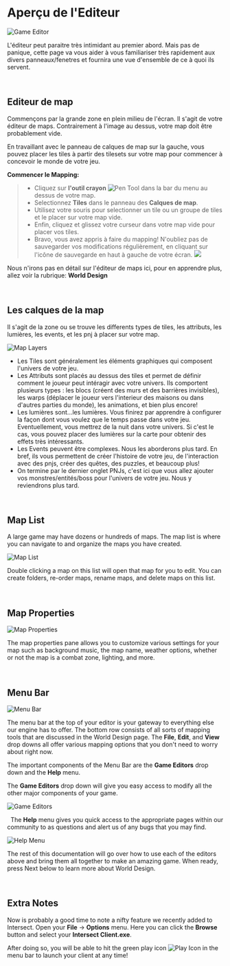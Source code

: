 # Aperçu de l'Editeur
![Game Editor](https://www.ascensiongamedev.com/resources/filehost/c399bc35aad37d828ddda1986538e7bd.png)

L'éditeur peut paraitre très intimidant au premier abord. Mais pas de panique, cette page va vous aider à vous familiariser très rapidement aux divers panneaux/fenetres et  fournira une vue d'ensemble de ce à quoi ils servent. 

&nbsp;

Editeur de map
---------------------------
Commençons par la grande zone en plein milieu de l'écran. Il s'agit de votre éditeur de maps. Contrairement à l'image au dessus, votre map doit être probablement vide.

En travaillant avec le panneau de calques de map sur la gauche, vous pouvez placer les tiles à partir des tilesets sur votre map pour commencer à concevoir le monde de votre jeu.

**Commencer le Mapping:**
>- Cliquez sur **l'outil crayon** ![Pen Tool](https://www.ascensiongamedev.com/resources/filehost/a20847da4a43f52234ccda97b1125a88.png) dans la bar du menu au dessus de votre map.
>- Selectionnez **Tiles** dans le panneau des **Calques de map**.
>- Utilisez votre souris pour selectionner un tile ou un groupe de tiles et le placer sur votre map vide. <a href="http://www.ascensiongamedev.com/resources/filehost/03856cde2da1c67f07b0123b90b6b0dc.gif" data-lity><i class="fa fa-play-circle"></i></a>
>- Enfin, cliquez et glissez votre curseur dans votre map vide pour placer vos tiles. <a href="http://www.ascensiongamedev.com/resources/filehost/03856cde2da1c67f07b0123b90b6b0dc.gif" data-lity><i class="fa fa-play-circle"></i></a>
>- Bravo, vous avez appris à faire du mapping! N'oubliez pas de sauvegarder vos modifications régulièrement, en cliquant sur l'icône de sauvegarde en haut à gauche de votre écran. ![](https://www.ascensiongamedev.com/resources/filehost/7f974a7fc91ef6666e3211c8622fe088.png)


Nous n'irons pas en détail sur l'éditeur de maps ici, pour en apprendre plus, allez voir la rubrique: **World Design**

&nbsp;

Les calques de la map
---------------------------
Il s'agit de la zone ou se trouve les differents types de tiles, les attributs, les lumières, les events, et les pnj à placer sur votre map.

![Map Layers](https://www.ascensiongamedev.com/resources/filehost/ffcf5ccf19de31db8389a08b9bafea3c.png)

- Les Tiles sont généralement les éléments graphiques qui composent l'univers de votre jeu.
- Les Attributs sont placés au dessus des tiles et permet de définir comment le joueur peut intéragir avec votre univers. Ils comportent plusieurs types : les blocs (créent des murs et des barrières invisibles), les warps (déplacer le joueur vers l'interieur des maisons ou dans d'autres parties du monde), les animations, et bien plus encore!
- Les lumières sont...les lumières. Vous finirez par apprendre à configurer la façon dont vous voulez que le temps passe dans votre jeu. Eventuellement, vous mettrez de la nuit dans votre univers. Si c'est le cas, vous pouvez placer des lumières sur la carte pour obtenir des effets très intéressants.
- Les Events peuvent être complexes. Nous les aborderons plus tard. En bref, ils vous permettent de créer l'histoire de votre jeu, de l'interaction avec des pnjs, créer des quêtes, des puzzles, et beaucoup plus!
- On termine par le dernier onglet PNJs, c'est ici que vous allez ajouter vos monstres/entités/boss pour l'univers de votre jeu. Nous y reviendrons plus tard.

&nbsp;

Map List
---------------------------
A large game may have dozens or hundreds of maps. The map list is where you can navigate to and organize the maps you have created.

![Map List](https://www.ascensiongamedev.com/resources/filehost/fd600e2516e3b6a54193c5ce5bfce958.png)

Double clicking a map on this list will open that map for you to edit. You can create folders, re-order maps, rename maps, and delete maps on this list.

&nbsp;

Map Properties
---------------------------
![Map Properties](https://www.ascensiongamedev.com/resources/filehost/6fa0203860907911f251ed13f174b7d2.png)

The map properties pane allows you to customize various settings for your map such as background music, the map name, weather options, whether or not the map is a combat zone, lighting, and more.

&nbsp;

Menu Bar
---------------------------
![Menu Bar](https://www.ascensiongamedev.com/resources/filehost/f951597a65ac34164090c46e3a640680.png)

The menu bar at the top of your editor is your gateway to everything else our engine has to offer. The bottom row consists of all sorts of mapping tools that are discussed in the World Design page. The **File**, **Edit**, and **View** drop downs all offer various mapping options that you don't need to worry about right now.

The important components of the Menu Bar are the **Game Editors** drop down and the **Help** menu.

The **Game Editors** drop down will give you easy access to modify all the other major components of your game.

![Game Editors](https://www.ascensiongamedev.com/resources/filehost/6ab2903c37f843bc11f61e14d1130e90.png)

&nbsp;
The **Help** menu gives you quick access to the appropriate pages within our community to as questions and alert us of any bugs that you may find.

![Help Menu](https://www.ascensiongamedev.com/resources/filehost/e3bde40e1969c06417565d7c7542951f.png)

The rest of this documentation will go over how to use each of the editors above and bring them all together to make an amazing game. When ready, press Next below to learn more about World Design.

&nbsp;

Extra Notes
---------------------------
Now is probably a good time to note a nifty feature we recently added to Intersect. Open your **File** -> **Options** menu. Here you can click the **Browse** button and select your **Intersect Client.exe**.

After doing so, you will be able to hit the green play icon ![Play Icon](https://www.ascensiongamedev.com/resources/filehost/b793679bc50386069948727977d26ad5.png) in the menu bar to launch your client at any time!
